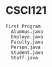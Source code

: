 # CSCI121
    First Program
      Alumnus.java
      Employe.java
      Faculty.java
      Person.java
      Student.java
      Staff.java
